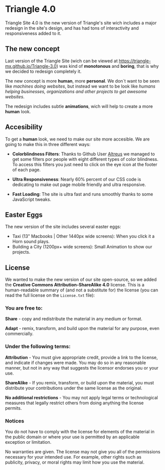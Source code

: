 # Triangle 4.0

Triangle Site 4.0 is the new version of Triangle's site wich includes a major redesign in the site's design, and has had tons of interactivity and responsiveness added to it.

## The new concept

Last version of the Triangle Site (wich can be viewed at https://triangle-mx.github.io/Triangle-3.0) was kind of **monotonous** and **boring**, that is why we decided to redesign completely it.

The new concept is more **human**, more **personal**. We don´t want to be seen like <i>machines doing websites</i>, but instead we want to be look like <i>humans helping businesses, organizations and other projects to get awesome websites</i>.

The redesign includes subtle **animations**, wich will help to create a more **human** look.

## Accesibility

To get a **human** look, we need to make our site more accesible. We are going to make this in three different ways:

- **Colorblindness Filters**: Thanks to Github User <a href="https://github.com/Altreus" target="_blank">Altreus</a> we managed to get some filters por people with eight different types of color blindness. To access this filters you just need to click on the eye icon at the footer of each page.

- **Ultra Responsiveness**: Nearly 60% percent of our CSS code is dedicating to make out page mobile friendly and ultra responsive.

- **Fast Loading**: The site is ultra fast and runs smoothly thanks to some JavaScript tweaks.

## Easter Eggs

The new version of the site includes several easter eggs:

- Taxi (13" Macbooks | Other 1440px wide screens): When you click it a Horn sound plays.
- Building a City (1200px+ wide screens): Small Animation to show our projects.

## License

We wanted to make the new version of our site open-source, so we added the **Creative Commons Attribution-ShareAlike 4.0** license. This is a human-readable summary of (and not a substitute for) the license (you can read the full license on the <code>License.txt</code> file):

### You are free to:

**Share** - copy and redistribute the material in any medium or format.

**Adapt** - remix, transform, and build upon the material
for any purpose, even commercially.

### Under the following terms:

**Attribution** - You must give appropriate credit, provide a link to the license, and indicate if changes were made. You may do so in any reasonable manner, but not in any way that suggests the licensor endorses you or your use.

**ShareAlike** - If you remix, transform, or build upon the material, you must distribute your contributions under the same license as the original.

**No additional restrictions** - You may not apply legal terms or technological measures that legally restrict others from doing anything the license permits.

### Notices

You do not have to comply with the license for elements of the material in the public domain or where your use is permitted by an applicable exception or limitation.

No warranties are given. The license may not give you all of the permissions necessary for your intended use. For example, other rights such as publicity, privacy, or moral rights may limit how you use the material.


